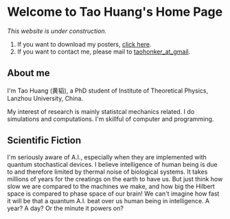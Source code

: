 # Welcome to Tao Huang's Home Page


*This website is under construction.*

1. If you want to download my posters, [click here](posters/).
2. If you want to contact me, please mail to [taohonker_at_gmail](mailto:taohonker@gmail.com).

## About me

I'm Tao Huang (黄韬), a PhD student of Institute of Theoretical Physics, Lanzhou University, China.

My interest of research is mainly statistcal mechanics related. I do simulations and computations. I'm skillful of computer and programming.

## Scientific Fiction

I'm seriously aware of A.I., especially when they are implemented with quantum stochastical devices. I believe intelligence of human being is due to and therefore limited by thermal noise of biological systems. It takes millions of years for the creatings on the earth to have us. But just think how slow we are compared to the machines we make, and how big the Hilbert space is compared to phase space of our brain! We can't imagine how fast it will be that a quantum A.I. beat over us human being in intelligence. A year? A day? Or the minute it powers on?
